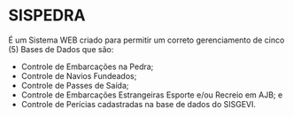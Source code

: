 <!DOCTYPE html>
   <h1>SISPEDRA</h1>
   <p>É um Sistema WEB criado para permitir um correto gerenciamento de cinco (5) Bases de Dados que são:</p>  
    <ul>
    <li> Controle de Embarcações na Pedra;</li>
    <li> Controle de Navios Fundeados;</li>
    <li> Controle de Passes de Saída;</li>
    <li> Controle de Embarcações Estrangeiras Esporte e/ou Recreio em AJB; e</li>
    <li> Controle de Perícias cadastradas na base de dados do SISGEVI.</li>
   </ul>
</body>
</html>

